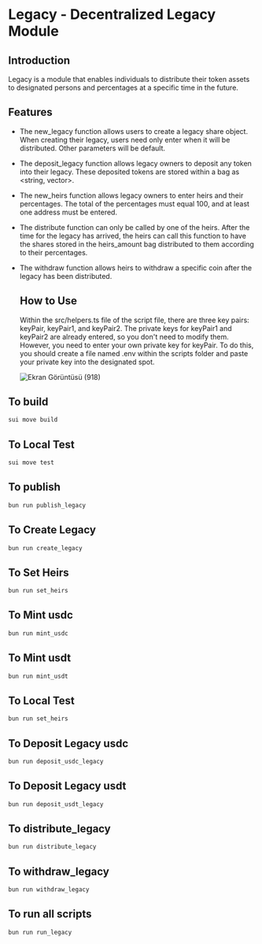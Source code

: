 # Legacy - Decentralized Legacy Module

## Introduction
Legacy is a module that enables individuals to distribute their token assets to designated persons and percentages at a specific time in the future.

## Features
- The new_legacy function allows users to create a legacy share object. When creating their legacy, users need only enter when it will be distributed. Other parameters will be default.
- The deposit_legacy function allows legacy owners to deposit any token into their legacy. These deposited tokens are stored within a bag as <string, vector<string>>.
- The new_heirs function allows legacy owners to enter heirs and their percentages. The total of the percentages must equal 100, and at least one address must be entered.
- The distribute function can only be called by one of the heirs. After the time for the legacy has arrived, the heirs can call this function to have the shares stored in the heirs_amount bag distributed to them according to their percentages.
- The withdraw function allows heirs to withdraw a specific coin after the legacy has been distributed.

  ## How to Use
  Within the src/helpers.ts file of the script file, there are three key pairs: keyPair, keyPair1, and keyPair2. The private keys for keyPair1 and keyPair2 are already entered, so you don't need to modify them. However, you need to enter your own 
  private key for keyPair. To do this, you should create a file named .env within the scripts folder and paste your private key into the designated spot.

  ![Ekran Görüntüsü (918)](https://github.com/MentalistTR/dacade-legacy/assets/100069341/e5e9c83a-1d44-4392-85c2-ae0591a37648)

## To build
```bash
sui move build
````
## To Local Test 
 ```bash
sui move test
````
## To publish
 ```bash
bun run publish_legacy
````
## To Create Legacy
 ```bash
bun run create_legacy
````
## To Set Heirs
 ```bash
bun run set_heirs
````
## To Mint usdc
 ```bash
bun run mint_usdc
````
## To Mint usdt
 ```bash
bun run mint_usdt
````
## To Local Test 
 ```bash
bun run set_heirs
````
## To Deposit Legacy usdc
 ```bash
bun run deposit_usdc_legacy
````
## To Deposit Legacy usdt
 ```bash
bun run deposit_usdt_legacy
````
## To distribute_legacy
 ```bash
bun run distribute_legacy
````
## To withdraw_legacy
 ```bash
bun run withdraw_legacy
````
## To run all scripts
 ```bash
bun run run_legacy
````
 
